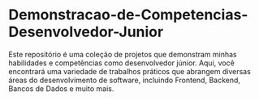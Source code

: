 # Demonstracao-de-Competencias-Desenvolvedor-Junior
Este repositório é uma coleção de projetos que demonstram minhas habilidades e competências como desenvolvedor júnior. Aqui, você encontrará uma variedade de trabalhos práticos que abrangem diversas áreas do desenvolvimento de software, incluindo Frontend, Backend, Bancos de Dados e muito mais. 
